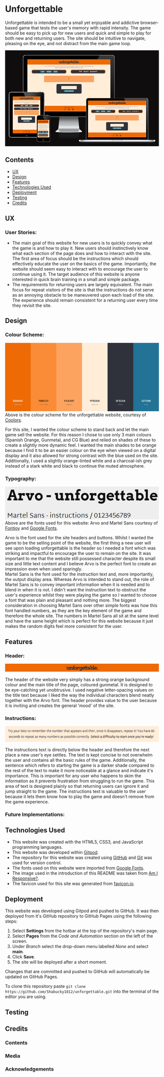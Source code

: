 # Unforgettable
Unforgettable is intended to be a small yet enjoyable and addictive browser-based game that tests the user's memory with rapid intensity. The game should be easy to pick up for new users and quick and simple to play for both new and returning users. The site should be intuitive to navigate, pleasing on the eye, and not distract from the main game loop.

![Am I Responsive image depicting the unforgettable website adapting to multiple screen sizes](assets/images/amiresponsive-unforgettable.png)
## Contents
- [UX](#ux)  
- [Design](#design)  
- [Features](#features)  
- [Technologies Used](#technologies-used)  
- [Deployment](#deployment)  
- [Testing](#testing)  
- [Credits](#credits)  

## UX
### User Stories:  
- The main goal of this website for new users is to quickly convey what the game is and how to play it. New users should instinctively know what each section of the page does and how to interact with the site. The first area of focus should be the instructions which should effectively educate the user on the basics of the game. Importantly, the website should seem easy to interact with to encourage the user to continue using it. The target audience of this website is anyone interested in quick brain training in a small and simple package.
- The requirements for returning users are largely equivalent. The main focus for repeat visitors of the site is that the instructions do not serve as an annoying obstacle to be maneuvered upon each load of the site. The experience should remain consistent for a returning user every time they revisit the site.

## Design
### Colour Scheme:
![Coolors colour palette for the unforgettable website.](assets/images/coolors-unforgettable.png)
Above is the colour scheme for the unforgettable website, courtesy of [Coolors](https://coolors.co/).  

For this site, I wanted the colour scheme to stand back and let the main game sell the website. For this reason I chose to use only 3 main colours (Spanish Orange, Gunmetal, and CG Blue) and relied on shades of these to create a slightly more dynamic feel. I wanted the main shades to be orange because I find it to be an easier colour on the eye when viewed on a digital display and it also allowed for strong contrast with the blue used on the site. Additionally, I used a slightly orange-tinted white and a charcoal-ish grey instead of a stark white and black to continue the muted atmosphere.

### Typography:
![Example text for both fonts used on the unforgettable website: Arvo and Martel Sans.](assets/images/unforgettable-fonts.png)  
Above are the fonts used for this website: Arvo and Martel Sans courtesy of [Fontjoy](https://fontjoy.com/) and [Google Fonts](https://fonts.google.com/).

Arvo is the font used for the site headers and buttons. Whilst I wanted the game to be the selling point of the website, the first thing a new user will see upon loading unforgettable is the header so I needed a font which was striking and impactful to encourage the user to remain on the site. It was important to me that the website still possessed character despite its small size and little text content and I believe Arvo is the perfect font to create an impression even when used sparingly.  
Martel Sans is the font used for the instruction text and, more importantly, the output display area. Whereas Arvo is intended to stand out, the role of Martel Sans is to convey important information when it is needed and to blend in when it is not. I didn't want the instruction text to obstruct the user's experience whilst they were playing the game so I wanted to choose a font that was plain and pleasant and nothing more. The biggest consideration in choosing Martel Sans over other simple fonts was how this font handled numbers, as they are the key element of the game and therefore the whole site. The numbers in Martel Sans all sit at the same level and have the same height which is perfect for this website because it just makes the random digits feel more consistent for the user.

## Features
### Header:
![Header of unforgettable website](assets/images/unforgettable-header.png)  

The header of the website very simply has a strong orange background colour and the main title of the page, coloured gunmetal. It is designed to be eye-catching yet unobtrusive. I used negative letter-spacing values on the title text because I liked the way the individual characters blend neatly together with the Arvo font. The header provides value to the user because it is inviting and creates the general 'mood' of the site.

### Instructions:
![Instructions text on the unforgettable website](assets/images/unforgettable-instructions.png)  

The instructions text is directly below the header and therefore the next place a new user's eye settles. The text is kept concise to not overwhelm the user and contains all the basic rules of the game. Additionally, the sentence which refers to starting the game is a darker shade compared to the rest of the text to make it more noticeable at a glance and indicate it's importance. This is important for any user who happens to skim the information as it prevents frustration from struggling to run the game. This area of text is designed plainly so that returning users can ignore it and jump straight to the game. The instructions text is valuable to the user because it lets them know how to play the game and doesn't remove from the game experience.

### Future Implementations:

## Technologies Used

- This website was created with the HTML5, CSS3, and JavaScript programming languages.  
- This website was developed within [Gitpod](https://www.gitpod.io/).  
- The repository for this website was created using [GitHub](https://github.com/) and [Git](https://git-scm.com/) was used for version control.  
- The fonts used on this website were imported from [Google Fonts](https://fonts.google.com/about).  
- The image used in the introduction of this README was taken from [Am I Responsive?](https://ui.dev/amiresponsive).  
- The favicon used for this site was generated from [favicon.io](https://favicon.io/).

## Deployment

This website was developed using Gitpod and pushed to GitHub. It was then deployed from it's GitHub repository to GitHub Pages using the following steps:  
1. Select **Settings** from the hotbar at the top of the repository's main page.
2. Select **Pages** from the _Code and Automation_ section on the left of the screen.
3. Under _Branch_ select the drop-down menu labelled _None_ and select **main**.
4. Click **Save**.
5. The site will be deployed after a short moment.  

Changes that are committed and pushed to GitHub will automatically be updated on GitHub Pages.

To clone this repository paste `git clone https://github.com/Shabucky1812/unforgettable.git` into the terminal of the editor you are using.  

## Testing  

## Credits
### Contents  
  
### Media  

### Acknowledgements  
